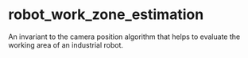 # robot_work_zone_estimation
An invariant to the camera position algorithm that helps to evaluate the working area of an industrial robot.
